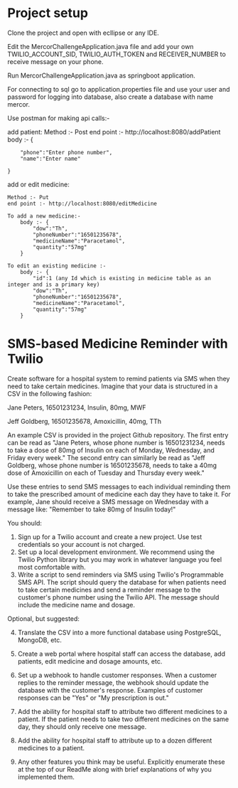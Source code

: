 # Project setup

Clone the project and open with ecllipse or any IDE.

Edit the MercorChallengeApplication.java file and add your own TWILIO_ACCOUNT_SID, TWILIO_AUTH_TOKEN and RECEIVER_NUMBER to receive message on your phone.

Run MercorChallengeApplication.java as springboot application.

For connecting to sql go to application.properties file and use your user and password for logging into database, also create a database with name mercor.

Use postman for making api calls:-

add patient:
    Method :- Post
    end point :- http://localhost:8080/addPatient
    body :- {

        "phone":"Enter phone number",
        "name":"Enter name"

    }

add or edit medicine:

    Method :- Put
    end point :- http://localhost:8080/editMedicine

    To add a new medicine:-
        body :- {
            "dow":"Th",
            "phoneNumber":"16501235678",
            "medicineName":"Paracetamol",
            "quantity":"57mg"
        }

    To edit an existing medicine :- 
        body :- {
            "id":1 (any Id which is existing in medicine table as an integer and is a primary key)
            "dow":"Th",
            "phoneNumber":"16501235678",
            "medicineName":"Paracetamol",
            "quantity":"57mg"
        }

# SMS-based Medicine Reminder with Twilio

Create software for a hospital system to remind patients via SMS when they need to take certain medicines. Imagine that your data is structured in a CSV in the following fashion:

Jane Peters, 16501231234, Insulin, 80mg, MWF

Jeff Goldberg, 16501235678, Amoxicillin, 40mg, TTh

An example CSV is provided in the project Github repository. The first entry can be read as "Jane Peters, whose phone number is 16501231234, needs to take a dose of 80mg of Insulin on each of Monday, Wednesday, and Friday every week." The second entry can similarly be read as "Jeff Goldberg, whose phone number is 16501235678, needs to take a 40mg dose of Amoxicillin on each of Tuesday and Thursday every week."

Use these entries to send SMS messages to each individual reminding them to take the prescribed amount of medicine each day they have to take it. For example, Jane should receive a SMS message on Wednesday with a message like: "Remember to take 80mg of Insulin today!"

You should:
1. Sign up for a Twilio account and create a new project. Use test credentials so your account is not charged.
2. Set up a local development environment. We recommend using the Twilio Python library but you may work in whatever language you feel most comfortable with.
3. Write a script to send reminders via SMS using Twilio's Programmable SMS API. The script should query the database for when patients need to take certain medicines and send a reminder message to the customer's phone number using the Twilio API. The message should include the medicine name and dosage. 

Optional, but suggested:

4. Translate the CSV into a more functional database using PostgreSQL, MongoDB, etc. 

5. Create a web portal where hospital staff can access the database, add patients, edit medicine and dosage amounts, etc. 

6. Set up a webhook to handle customer responses. When a customer replies to the reminder message, the webhook should update the database with the customer's response. Examples of customer responses can be "Yes" or "My prescription is out."

7. Add the ability for hospital staff to attribute two different medicines to a patient. If the patient needs to take two different medicines on the same day, they should only receive one message.

8. Add the ability for hospital staff to attribute up to a dozen different medicines to a patient.

9. Any other features you think may be useful. Explicitly enumerate these at the top of our ReadMe along with brief explanations of why you implemented them. 



